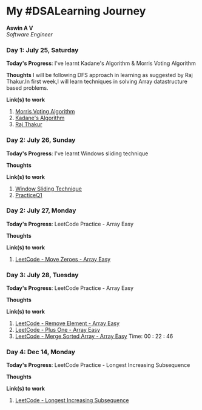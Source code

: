 # My #DSALearning Journey

**Aswin A V**  
*Software Engineer* 


### Day 1: July 25, Saturday

**Today's Progress**: I've learnt Kadane's Algorithm & Morris Voting Algorithm

**Thoughts** I will be following DFS approach in learning as suggested by Raj Thakur.In first week,I will learn techniques in solving Array datastructure based problems.

**Link(s) to work**
1. [Morris Voting Algorithm](https://www.geeksforgeeks.org/majority-element/)
2. [Kadane's Algorithm](https://www.geeksforgeeks.org/largest-sum-contiguous-subarray/)
2. [Raj Thakur](https://www.linkedin.com/in/raj-thakur-39756838/)


### Day 2: July 26, Sunday

**Today's Progress**: I've learnt Windows sliding technique

**Thoughts** 

**Link(s) to work**
1. [Window Sliding Technique](https://www.geeksforgeeks.org/window-sliding-technique/)
2. [PracticeQ1](https://www.geeksforgeeks.org/find-the-smallest-positive-number-missing-from-an-unsorted-array/)

### Day 2: July 27, Monday

**Today's Progress**: LeetCode Practice - Array Easy

**Thoughts** 

**Link(s) to work**
1. [LeetCode - Move Zeroes - Array Easy](https://leetcode.com/problems/move-zeroes/)

### Day 3: July 28, Tuesday

**Today's Progress**: LeetCode Practice - Array Easy

**Thoughts** 

**Link(s) to work**
1. [LeetCode - Remove Element - Array Easy](https://leetcode.com/problems/remove-element/)
2. [LeetCode - Plus One - Array Easy](https://leetcode.com/problems/plus-one/)
2. [LeetCode - Merge Sorted Array - Array Easy](https://leetcode.com/problems/merge-sorted-array) Time: 00 : 22 : 46

### Day 4: Dec 14, Monday

**Today's Progress**: LeetCode Practice - Longest Increasing Subsequence

**Thoughts** 


**Link(s) to work**
1. [LeetCode - Longest Increasing Subsequence](https://leetcode.com/problems/increasing-subsequences/)







































